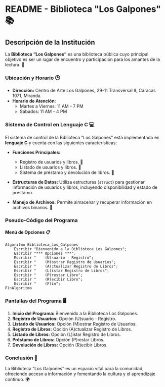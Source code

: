 # README - Biblioteca "Los Galpones" 📚

## Descripción de la Institución

La **Biblioteca “Los Galpones”** es una biblioteca pública cuyo principal objetivo es ser un lugar de encuentro y participación para los amantes de la lectura. 🌟

### Ubicación y Horario 🕒

- **Dirección:** Centro de Arte Los Galpones, 29-11 Transversal 8, Caracas 1071, Miranda.
- **Horario de Atención:**
  - Martes a Viernes: 11 AM - 7 PM
  - Sábados: 11 AM - 4 PM

### Sistema de Control en Lenguaje C 💻

El sistema de control de la Biblioteca "Los Galpones" está implementado en **lenguaje C** y cuenta con las siguientes características:

- **Funciones Principales:**
  - Registro de usuarios y libros. 📝
  - Listado de usuarios y libros. 📖
  - Sistema de préstamo y devolución de libros. 🔄
  
- **Estructuras de Datos:** Utiliza estructuras (`struct`) para gestionar información de usuarios y libros, incluyendo disponibilidad y estado de préstamo.

- **Manejo de Archivos:** Permite almacenar y recuperar información en archivos binarios. 💾

### Pseudo-Código del Programa

#### Menú de Opciones 📋

```plaintext
Algoritmo Biblioteca_Los_Galpones
    Escribir "Bienvenido a la Biblioteca Los Galpones";
    Escribir "*** Opciones ***";
    Escribir "    (U)suario - Registro";
    Escribir "    (M)ostrar Registro de Usuarios";
    Escribir "    (A)ctualizar Registro de Libros";
    Escribir "    (L)istar Registro de Libros";
    Escribir "    (P)restar Libro";
    Escribir "    (R)ecibir Libro";
    Escribir "    (F)in";
FinAlgoritmo
```

### Pantallas del Programa 🖥️

1. **Inicio del Programa:** Bienvenido a la Biblioteca Los Galpones.
2. **Registro de Usuarios:** Opción (U)suario - Registro.
3. **Listado de Usuarios:** Opción (M)ostrar Registro de Usuarios.
4. **Registro de Libros:** Opción (A)ctualizar Registro de Libros.
5. **Listado de Libros:** Opción (L)istar Registro de Libros.
6. **Préstamo de Libros:** Opción (P)restar Libros.
7. **Devolución de Libros:** Opción (R)ecibir Libros.

### Conclusión 🎉

La Biblioteca “Los Galpones” es un espacio vital para la comunidad, ofreciendo acceso a información y fomentando la cultura y el aprendizaje continuo. 🌍
